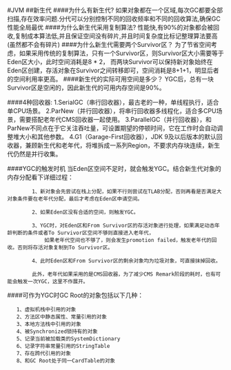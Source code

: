 #JVM
   ##新生代
   ####为什么有新生代?
        如果对象都在一个区域,每次GC都要全部扫描,存在效率问题.分代可以分别控制不同的回收频率和不同的回收算法,确保GC性能全局最优
   ####为什么新生代采用复制算法?
        性能快,有90%的对象都会被回收,复制成本算法低,并且保证空间没有碎片,并且时间复杂度比标记整理算法要高 (虽然都不会有碎片)
   ####为什么新生代需要两个Survivor区？
        为了节省空间考虑，如果采用传统的复制算法，只有一个Survivor区，则Survivor区大小需要等于Eden区大小，此时空间消耗是8 * 2，
            而两块Survivor可以保持新对象始终在Eden区创建，存活对象在Survivor之间转移即可，空间消耗是8+1+1，明显后者的空间利用率更高。
   ####新生代的实际可用空间是多少？
        YGC后，总有一块Survivor区是空闲的，因此新生代的可用内存空间是90%。
   
   ####4种回收器:
        1.SerialGC（串行回收器），最古老的一种，单线程执行，适合单CPU场景。
        2.ParNew（并行回收器），将串行回收器多线程化，适合多CPU场景，需要搭配老年代CMS回收器一起使用。
        3.ParallelGC（并行回收器），和ParNew不同点在于它关注吞吐量，可设置期望的停顿时间，它在工作时会自动调整堆大小和其他参数。
        4.G1（Garage-First回收器），JDK 9及以后版本的默认回收器，兼顾新生代和老年代，将堆拆成一系列Region，不要求内存块连续，新生代仍然是并行收集。
    
   ####YGC的触发时机
        当Eden区空间不足时，就会触发YGC。结合新生代对象的内存分配看下详细过程：
    
            1、新对象会先尝试在栈上分配，如果不行则尝试在TLAB分配，否则再看是否满足大对象条件要在老年代分配，最后才考虑在Eden区申请空间。
            
            2、如果Eden区没有合适的空间，则触发YGC。
            
            3、YGC时，对Eden区和From Survivor区的存活对象进行处理，如果满足动态年龄判断的条件或者To Survivor区空间不够则直接进入老年代，
                如果老年代空间也不够了，则会发生promotion failed，触发老年代的回收。否则将存活对象复制到To Survivor区。
            
            4、此时Eden区和From Survivor区的剩余对象均为垃圾对象，可直接抹掉回收。
            
            此外，老年代如果采用的是CMS回收器，为了减少CMS Remark阶段的耗时，也有可能会触发一次YGC，这里不作展开。
   ####可作为YGC时GC Root的对象包括以下几种：
   
       1、虚拟机栈中引用的对象
       2、方法区中静态属性、常量引用的对象
       3、本地方法栈中引用的对象
       4、被Synchronized锁持有的对象
       5、记录当前被加载类的SystemDictionary
       6、记录字符串常量引用的StringTable
       7、存在跨代引用的对象
       8、和GC Root处于同一CardTable的对象
        
            
   
  
